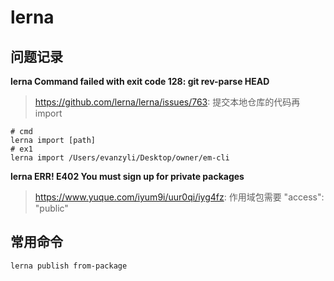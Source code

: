 # lerna 

## 问题记录

**lerna Command failed with exit code 128: git rev-parse HEAD**

> https://github.com/lerna/lerna/issues/763: 提交本地仓库的代码再import

```shell
# cmd
lerna import [path]
# ex1
lerna import /Users/evanzyli/Desktop/owner/em-cli  
```

**lerna ERR! E402 You must sign up for private packages**

> https://www.yuque.com/iyum9i/uur0qi/iyg4fz: 作用域包需要 "access": "public"

## 常用命令

```shell
lerna publish from-package
```
